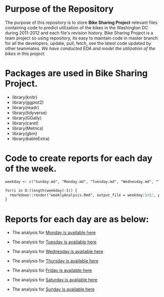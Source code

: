 # Purpose of the Repository
The purpose of this repository is to store **Bike Sharing Project** relevant files containing code to predict utilization of the bikes in the Washington DC during 2011-2012 and each file's revision history. Bike Sharing Project is a team project so using repository, its easy to maintain code in master branch for all the developers, update, pull, fetch, see the latest code updated by other teammates. _We have conducted EDA and model the utilization of the bikes in this project._


# Packages are used in Bike Sharing Project.
- library(knitr)
- library(ggplot2)
- library(readr)
- library(tidyverse)
- library(GGally)
- library(caret)
- library(Metrics)
- library(gbm)
- library(kableExtra)


# Code to create reports for each day of the week. 
```markdown
weekday <- c("Sunday.md", "Monday.md", "Tuesday.md", "Wednesday.md", "Thursday.md", "Friday.md", "Saturday.md")

for(i in 0:(length(weekday)-1)) {
  rmarkdown::render("weeklyAnalysis.Rmd", output_file = weekday[i+1], params = list(dayOfTheWeek = i))
}
```



# Reports for each day are as below:

- The analysis for [Monday is available here](MondayAnalysis.md)

- The analysis for [Tuesday is available here](TuesdayAnalysis.md)

- The analysis for [Wednesday is available here](WednesdayAnalysis.md)

- The analysis for [Thursday is available here](ThursdayAnalysis.md)

- The analysis for [Friday is available here](FridayAnalysis.md)

- The analysis for [Saturday is available here](SaturdayAnalysis.md)

- The analysis for [Sunday is available here](SundayAnalysis.md)
 
